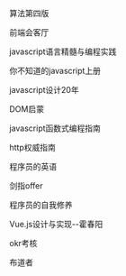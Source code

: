 算法第四版

前端会客厅

javascript语言精髓与编程实践

你不知道的javascript上册

javascript设计20年

DOM启蒙

javascript函数式编程指南

http权威指南

程序员的英语

剑指offer

程序员的自我修养

Vue.js设计与实现--霍春阳







okr考核

布道者

